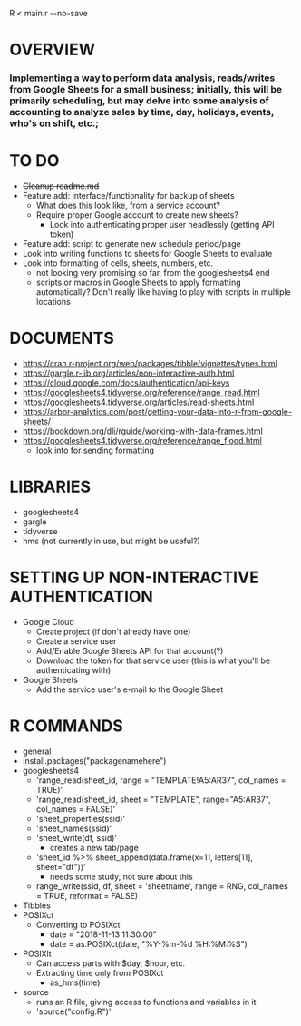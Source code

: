 R < main.r --no-save
# OVERVIEW
### Implementing a way to perform data analysis, reads/writes from Google Sheets for a small business; initially, this will be primarily scheduling, but may delve into some analysis of accounting to analyze sales by time, day, holidays, events, who's on shift, etc.;
# TO DO
*  ~~Cleanup readme.md~~
*  Feature add: interface/functionality for backup of sheets
   *  What does this look like, from a service account?
   *  Require proper Google account to create new sheets?
      *  Look into authenticating proper user headlessly (getting API token)
*  Feature add: script to generate new schedule period/page
*  Look into writing functions to sheets for Google Sheets to evaluate
*  Look into formatting of cells, sheets, numbers, etc.
   *  not looking very promising so far, from the googlesheets4 end
   *  scripts or macros in Google Sheets to apply formatting automatically? Don't really like having to play with scripts in multiple locations
# DOCUMENTS
* https://cran.r-project.org/web/packages/tibble/vignettes/types.html
* https://gargle.r-lib.org/articles/non-interactive-auth.html
* https://cloud.google.com/docs/authentication/api-keys
* https://googlesheets4.tidyverse.org/reference/range_read.html
* https://googlesheets4.tidyverse.org/articles/read-sheets.html
* https://arbor-analytics.com/post/getting-your-data-into-r-from-google-sheets/
* https://bookdown.org/dli/rguide/working-with-data-frames.html
* https://googlesheets4.tidyverse.org/reference/range_flood.html
  * look into for sending formatting
# LIBRARIES
* googlesheets4
* gargle
* tidyverse
* hms (not currently in use, but might be useful?)
# SETTING UP NON-INTERACTIVE AUTHENTICATION
   * Google Cloud
     * Create project (if don't already have one)
     * Create a service user
     * Add/Enable Google Sheets API for that account(?)
     * Download the token for that service user (this is what you'll be authenticating with)
   * Google Sheets
     * Add the service user's e-mail to the Google Sheet
# R COMMANDS
* general
* install.packages("packagenamehere")
* googlesheets4
   *  'range_read(sheet_id, range = "TEMPLATE!A5:AR37", col_names = TRUE)'
   *  'range_read(sheet_id, sheet = "TEMPLATE", range="A5:AR37", col_names = FALSE)'
   *  'sheet_properties(ssid)'
   *  'sheet_names(ssid)'
   *  'sheet_write(df, ssid)'
      *  creates a new tab/page
   *  'sheet_id %>% sheet_append(data.frame(x=11, letters[11], sheet="df"))'
      *  needs some study, not sure about this
   *  range_write(ssid, df, sheet = 'sheetname', range = RNG, col_names = TRUE, reformat = FALSE)
*  Tibbles
*  POSIXct
   *  Converting to POSIXct
      *  date = "2018-11-13 11:30:00"
      *  date = as.POSIXct(date, "%Y-%m-%d %H:%M:%S")
*  POSIXlt
   *  Can access parts with $day, $hour, etc.
   *  Extracting time only from POSIXct
      *  as_hms(time)
*  source
   *  runs an R file, giving access to functions and variables in it
   *  'source("config.R")'
